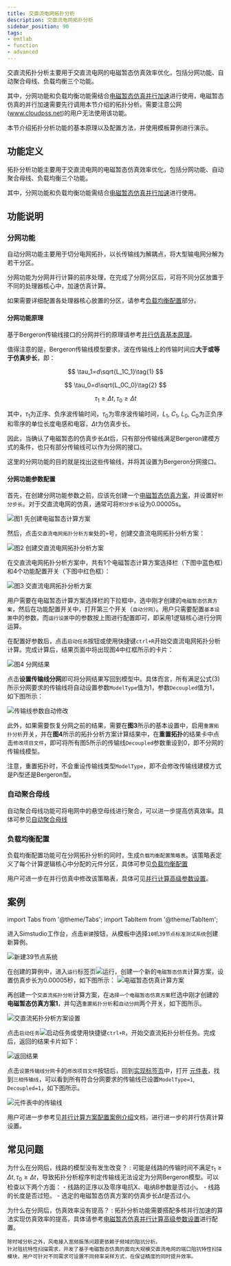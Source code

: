 ```yaml
---
title: 交直流电网拓扑分析
description: 交直流电网拓扑分析
sidebar_position: 90
tags:
- emtlab
- function
- advanced
---
```


交直流拓扑分析主要用于交直流电网的电磁暂态仿真效率优化，包括分网功能、自动聚合母线、负载均衡三个功能。

其中，分网功能和负载均衡功能需结合[电磁暂态仿真并行加速](../70-parallel-acceleration/index.md)进行使用，电磁暂态仿真的并行加速需要先行调用本节介绍的拓扑分析。需要注意公网(www.cloudpss.net)的用户无法使用该功能。

本节介绍拓扑分析功能的基本原理以及配置方法，并使用模板算例进行演示。

## 功能定义

拓扑分析功能主要用于交直流电网的电磁暂态仿真效率优化，包括分网功能、自动聚合母线、负载均衡三个功能。

其中，分网功能和负载均衡功能需结合[电磁暂态仿真并行加速](../70-parallel-acceleration/index.md)进行使用。

## 功能说明

### 分网功能

自动分网功能主要用于切分电网拓扑，以长传输线为解耦点，将大型输电网分解为若干分区。

分网功能为分网并行计算的前序处理，在完成了分网分区后，可将不同分区放置于不同的处理器核心中，加速仿真计算。

如果需要详细配置各处理器核心放置的分区，请参考[负载均衡配置](#负载均衡配置)部分。

#### 分网功能原理

基于Bergeron传输线接口的分网并行的原理请参考[并行仿真基本原理](../70-parallel-acceleration/10-fundamentals/index.md)。

值得注意的是，Bergeron传输线模型要求，波在传输线上的传输时间应**大于或等于仿真步长**，即：

$$
\tau_1=d\sqrt{L_1C_1}\tag{1}
$$

$$
\tau_0=d\sqrt{L_0C_0}\tag{2}
$$

$$
\tau_1\geq\Delta t, \tau_0\geq\Delta t\tag{3}
$$

其中，$\tau_1$为正序、负序波传输时间，$\tau_0$为零序波传输时间，$L_1$, $C_1$, $L_0$, $C_0$为正负序和零序的单位长度电感和电容，$\Delta t$为仿真步长。

因此，当确认了电磁暂态的仿真步长$\Delta t$后，只有部分传输线满足Bergeron建模方式的条件，也只有部分传输线可以作为分网的接口。

这里的分网功能的目的就是找出这些传输线，并将其设置为Bergeron分网接口。

#### 分网功能参数配置

首先，在创建分网功能参数之前，应该先创建一个[电磁暂态仿真方案](../50-emts/20-job-config/index.md)，并设置好```积分步长```。对于交直流电网的仿真，通常可将```积分步长```设为0.00005s。

![图1 先创建电磁暂态计算方案](image-1.png)

然后，点击```交直流电网拓扑分析方案```处的```+```号，创建交直流电网拓扑分析方案：

![图2 创建交直流电网拓扑分析方案](image.png)

在交直流电网拓扑分析方案中，共有1个电磁暂态计算方案选择栏（下图中蓝色框）和4个功能配置开关（下图中红色框）：

![图3 交直流电网拓扑分析方案](image-3.png)

用户需要在电磁暂态计算方案选择栏的下拉框中，选中刚才创建的```电磁暂态仿真方案```，然后在功能配置开关中，打开第三个开关（```自动分网```）。用户只需要配置```基本设置```中的参数，而```运行设置```中的参数按上图进行配置即可，即采用1逻辑核心进行分网运算。

在配置好参数后，点击```启动任务```按钮或使用快捷键```ctrl+R```开始交直流电网拓扑分析计算。完成计算后，结果页面中将出现图4中红框所示的卡片：

![图4 分网结果](image-2.png)

点击**设置传输线分网**即可将分网结果写回到模型中。具体而言，所有满足公式$(3)$所示分网要求的传输线将自动设置参数```ModelType```值为1，参数```Decoupled```值为1，如下图所示：

![传输线参数自动修改](image-4.png)

此外，如果需要恢复分网之前的结果，需要在**图3**所示的基本设置中，启用```重置拓扑分析```开关，并在**图4**所示的拓扑分析方案计算结果中，在**重置拓扑**的结果卡中点击```修改项目文件```，即可将所有图5所示的传输线```Decoupled```参数重设到0，即不分网的传输线模型。

注意，重置拓扑时，不会重设传输线类型```ModelType```，即不会修改传输线建模方式是Pi型还是Bergeron型。

### 自动聚合母线
自动聚合母线功能可将电网中的悬空母线进行聚合，可以进一步提高仿真效率。具体可参见[自动聚合母线](./10-bus-merging/index.md)

### 负载均衡配置

负载均衡配置功能可在分网拓扑分析的同时，生成```负载均衡配置策略表```。该策略表定义了每个计算逻辑核心中分配的元件分区，具体可参见[负载均衡配置](./20-load-balancing/index.md)

用户可进一步在并行仿真中修改该策略表，具体可见[并行计算高级参数设置](../70-parallel-acceleration/20-advanced-param-setup/index.md#更多高级设置)。

## 案例

import Tabs from '@theme/Tabs';
import TabItem from '@theme/TabItem';

<Tabs>
<TabItem value="case1" label="10机39节点系统分网并行">

进入Simstudio工作台，点击```新建```按钮，从模板中选择```10机39节点标准测试系统```创建新算例。

![新建39节点系统](image-5.png)

在创建的算例中，进入```运行```标签页![运行](image-7.png)，创建一个新的```电磁暂态仿真```计算方案，设置仿真步长为0.00005秒，如下图所示：
![电磁暂态仿真计算方案](image-6.png)

再创建一个```交直流拓扑分析```计算方案，在```选择一个电磁暂态仿真方案```栏选中刚才创建的**电磁暂态仿真方案1**，并勾选```重置拓扑分析```和```自动分网```两个开关，如下图所示。

![交直流拓扑分析方案设置](image-8.png)

点击```启动任务```![启动任务](image-9.png)或使用快捷键```ctrl+R```，开始交直流拓扑分析任务。完成后，返回的结果卡片如下：

![返回结果](image-10.png)

点击```设置传输线分网```卡的```修改项目文件```按钮后，回到[实现标签页](../40-simstudio/20-workbench/20-function-zone/30-design-tab/index.md)中，打开 [元件表](../40-simstudio/20-workbench/10-toolbar/index.md#元件表)，找到```三相传输线```，可以看到所有符合分网要求的传输线已设置```ModelType=1```, ```Decoupled=1```，如下图所示。

![元件表中的传输线](image-11.png)

用户可进一步参考见[并行计算方案配置案例介绍](../70-parallel-acceleration/20-advanced-param-setup/index.md#案例介绍)文档，进行进一步的并行仿真计算设置。


</TabItem>
</Tabs>


## 常见问题
为什么在分网后，线路的模型没有发生改变？
:
    可能是线路的传输时间不满足$\tau_1\geq\Delta t, \tau_0\geq\Delta t$，导致拓扑分析程序判定传输线无法设定为分网Bergeron模型。可以检查以下两个方面：
    - 线路的正序以及零序电抗X、电纳B参数是否过小。
    - 线路的长度是否过短。
    - 选定的电磁暂态仿真方案的仿真步长$\Delta t$是否过小。

为什么在分网后，仿真效率没有提高？ 
:
    拓扑分析功能需要搭配多核并行加速的算法实现仿真效率的提高，具体请参考[电磁暂态仿真并行计算高级参数设置](../70-parallel-acceleration/20-advanced-param-setup/index.md)进行配置。
    
    除时域分析之外，风电接入宽频振荡问题更依赖于频域的阻抗分析。
    针对阻抗特性扫描需求，开发了基于电磁暂态仿真的面向大规模交直流电网的端口阻抗特性扫描模块，用户可针对不同需求可设置不同频率采样方式，在保证精度的同时提升效率。
    